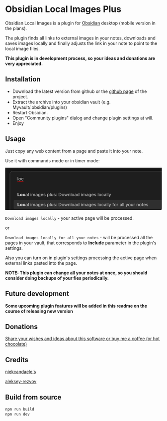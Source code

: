 # Obsidian Local Images Plus


Obsidian Local Images is a plugin for [Obsidian](https://obsidian.md/) desktop (mobile version in the plans). 

The plugin finds all links to external images in your notes, downloads and saves images locally and finally adjusts the link in your note to point to the local image files.



**This plugin is in development process, so your ideas and donations are very appreciated.**

## Installation

- Download the latest version from github or the [github page](https://sergei-korneev.github.io/obsidian-local-images-plus) of the project.
- Extract the archive into your obsidian vault (e.g. Myvault/.obsidian/plugins)
- Restart Obsidian.
- Open "Community plugins" dialog and change plugin settings at will.
- Enjoy



## Usage

Just copy any web content from a page and paste it into your note.



Use it with commands mode or in timer mode:

![img](Docs/Pasted%20image%2020221219134358.png?raw=true)





```Download images locally``` - your active page will be processed.

or

```Download images locally for all your notes``` - will be processed all the pages in your vault, that corresponds to **Include** parameter in the plugin's settings.

Also you can turn on in plugin's settings processing the active page when external links pasted into the page.
 
**NOTE: This plugin can change all your notes at once, so you should consider doing backups of your fies periodically.**

## Future development

**Some upcoming plugin features will be added in this readme on the course of releasing new version**
## Donations

[Share your  wishes and ideas about this software or buy me a coffee (or hot chocolate)](https://www.buymeacoffee.com/sergeikorneev)





## Credits

[niekcandaele's](https://github.com/niekcandaele/obsidian-local-images)

[aleksey-rezvov](https://github.com/aleksey-rezvov/obsidian-local-images)


## Build from source
```
npm run build
npm run dev
```
